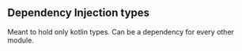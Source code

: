## Dependency Injection types

Meant to hold only kotlin types. Can be a dependency for every other module.